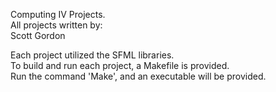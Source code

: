 Computing IV Projects.  
All projects written by:  
Scott Gordon  
  
Each project utilized the SFML libraries.  
To build and run each project, a Makefile is provided.  
Run the command 'Make', and an executable will be provided.  

